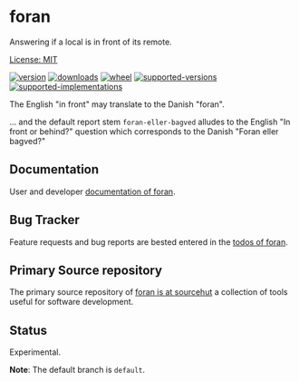 # foran

Answering if a local is in front of its remote.

[License: MIT](https://git.sr.ht/~sthagen/foran/tree/default/item/LICENSE)

[![version](https://img.shields.io/pypi/v/foran.svg?style=flat)](https://pypi.python.org/pypi/foran/)
[![downloads](https://pepy.tech/badge/foran/month)](https://pepy.tech/project/foran)
[![wheel](https://img.shields.io/pypi/wheel/foran.svg?style=flat)](https://pypi.python.org/pypi/foran/)
[![supported-versions](https://img.shields.io/pypi/pyversions/foran.svg?style=flat)](https://pypi.python.org/pypi/foran/)
[![supported-implementations](https://img.shields.io/pypi/implementation/foran.svg?style=flat)](https://pypi.python.org/pypi/foran/)

The English "in front" may translate to the Danish "foran".

... and the default report stem `foran-eller-bagved` alludes to the English "In front or behind?" question which corresponds to the Danish "Foran eller bagved?"


## Documentation

User and developer [documentation of foran](https://codes.dilettant.life/docs/foran).

## Bug Tracker

Feature requests and bug reports are bested entered in the [todos of foran](https://todo.sr.ht/~sthagen/foran).

## Primary Source repository

The primary source repository of [foran is at sourcehut](https://git.sr.ht/~sthagen/foran)
a collection of tools useful for software development.

## Status

Experimental.

**Note**: The default branch is `default`.

